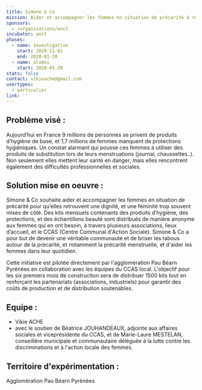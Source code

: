 ```yaml
---
title: Simone & Co
mission: Aider et accompagner les femmes en situation de précarité à retrouver dignité et féminité
sponsors:
  - /organisations/anct
incubator: anct
phases:
  - name: investigation
    start: 2019-11-01
    end: 2020-01-20
  - name: alumni
    start: 2020-01-20
stats: false
contact: vikieache@gmail.com
usertypes:
  - particulier
link: ''
---
```

## Problème visé :
Aujourd’hui en France 9 millions de personnes se privent de produits d’hygiène de base, et 1,7 millions de femmes manquent de protections hygiéniques.
Un constat alarmant qui pousse ces femmes à utiliser des produits de substitution lors de leurs menstruations (journal, chaussettes..). Non seulement elles mettent leur santé en danger, mais elles rencontrent également des difficultés professionnelles et sociales.

## Solution mise en oeuvre : 
Simone & Co souhaite aider et accompagner les femmes en situation de précarité pour qu’elles retrouvent une dignité, et une féminité trop souvent mises de côté.
Des kits mensuels contenants des produits d’hygiène, des protections, et des échantillons beauté sont distribués de manière anonyme aux femmes qui en ont besoin, à travers plusieurs associations, lieux d’accueil, et le CCAS (Centre Communal d'Action Sociale).
Simone & Co a pour but de devenir une véritable communauté et de briser les tabous autour de la précarité, et notamment la précarité menstruelle, et d'aider les femmes dans leur quotidien.

Cette initiative est pilotée directement par l'agglomération Pau Béarn Pyrénées en collaboration avec les équipes du CCAS local.
L'objectif pour les six premiers mois de construciton sera de distribuer 1500 kits tout en renforçant les partenariats (associations, industriels) pour garantir des coûts de production et de distribution soutenables.
 
## Equipe : 
- Vikie ACHE
- avec le soutien de Béatrice JOUHANDEAUX, adjointe aux affaires sociales et viceprésidente du CCAS, et de Marie-Laure MESTELAN, conseillère municipale et communautaire déléguée à la lutte contre les discriminations et à l'action locale des
femmes.

## Territoire d'expérimentation : 
Agglomération Pau Béarn Pyrénées

